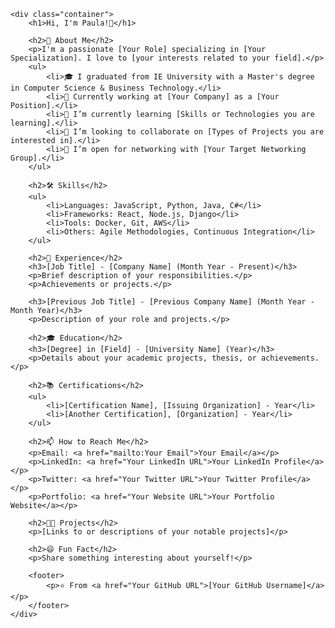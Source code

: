 
    <div class="container">
        <h1>Hi, I'm Paula!👋</h1>

        <h2>🚀 About Me</h2>
        <p>I'm a passionate [Your Role] specializing in [Your Specialization]. I love to [your interests related to your field].</p>
        <ul>
            <li>🎓 I graduated from IE University with a Master's degree in Computer Science & Business Technology.</li>
            <li>💼 Currently working at [Your Company] as a [Your Position].</li>
            <li>🌱 I’m currently learning [Skills or Technologies you are learning].</li>
            <li>👯 I’m looking to collaborate on [Types of Projects you are interested in].</li>
            <li>🤝 I’m open for networking with [Your Target Networking Group].</li>
        </ul>

        <h2>🛠 Skills</h2>
        <ul>
            <li>Languages: JavaScript, Python, Java, C#</li>
            <li>Frameworks: React, Node.js, Django</li>
            <li>Tools: Docker, Git, AWS</li>
            <li>Others: Agile Methodologies, Continuous Integration</li>
        </ul>

        <h2>💼 Experience</h2>
        <h3>[Job Title] - [Company Name] (Month Year - Present)</h3>
        <p>Brief description of your responsibilities.</p>
        <p>Achievements or projects.</p>

        <h3>[Previous Job Title] - [Previous Company Name] (Month Year - Month Year)</h3>
        <p>Description of your role and projects.</p>

        <h2>🎓 Education</h2>
        <h3>[Degree] in [Field] - [University Name] (Year)</h3>
        <p>Details about your academic projects, thesis, or achievements.</p>

        <h2>📚 Certifications</h2>
        <ul>
            <li>[Certification Name], [Issuing Organization] - Year</li>
            <li>[Another Certification], [Organization] - Year</li>
        </ul>

        <h2>📫 How to Reach Me</h2>
        <p>Email: <a href="mailto:Your Email">Your Email</a></p>
        <p>LinkedIn: <a href="Your LinkedIn URL">Your LinkedIn Profile</a></p>
        <p>Twitter: <a href="Your Twitter URL">Your Twitter Profile</a></p>
        <p>Portfolio: <a href="Your Website URL">Your Portfolio Website</a></p>

        <h2>👨‍💻 Projects</h2>
        <p>[Links to or descriptions of your notable projects]</p>

        <h2>😄 Fun Fact</h2>
        <p>Share something interesting about yourself!</p>

        <footer>
            <p>⭐️ From <a href="Your GitHub URL">[Your GitHub Username]</a></p>
        </footer>
    </div>
